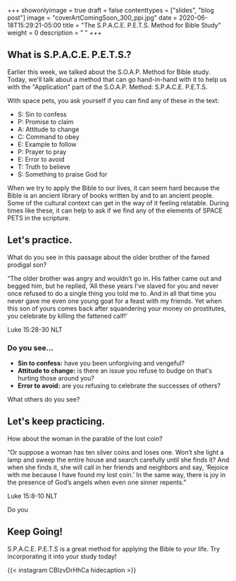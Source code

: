 +++
showonlyimage = true
draft = false
contenttypes = ["slides", "blog post"]
image = "coverArtComingSoon_300_ppi.jpg"
date = 2020-06-18T15:29:21-05:00
title = "The S.P.A.C.E. P.E.T.S. Method for Bible Study"
weight = 0
description = " "
+++
## What is S.P.A.C.E. P.E.T.S.?
Earlier this week, we talked about the S.O.A.P. Method for Bible study. Today, we'll talk about a method that can go hand-in-hand with it to help us with the "Application" part of the S.O.A.P. Method: S.P.A.C.E. P.E.T.S.

With space pets, you ask yourself if you can find any of these in the text:
- S: Sin to confess
- P: Promise to claim
- A: Attitude to change
- C: Command to obey
- E: Example to follow
- P: Prayer to pray
- E: Error to avoid
- T: Truth to believe
- S: Something to praise God for

When we try to apply the Bible to our lives, it can seem hard because the Bible is an ancient library of books written by and to an ancient people. Some of the cultural context can get in the way of it feeling relatable. During times like these, it can help to ask if we find any of the elements of SPACE PETS in the scripture.

## Let's practice.
What do you see in this passage about the older brother of the famed prodigal son?

<div class='bible-text'>“The older brother was angry and wouldn’t go in. His father came out and begged him, but he replied, ‘All these years I’ve slaved for you and never once refused to do a single thing you told me to. And in all that time you never gave me even one young goat for a feast with my friends. Yet when this son of yours comes back after squandering your money on prostitutes, you celebrate by killing the fattened calf!’
<p class='bible-reference'>Luke 15:28-30 NLT</p>
</div>

### Do you see...
- **Sin to confess:** have you been unforgiving and vengeful?
- **Attitude to change:** is there an issue you refuse to budge on that's hurting those around you?
- **Error to avoid:** are you refusing to celebrate the successes of others?

What others do you see?

## Let's keep practicing.

How about the woman in the parable of the lost coin?

<div class='bible-text'>
“Or suppose a woman has ten silver coins and loses one. Won’t she light a lamp and sweep the entire house and search carefully until she finds it? And when she finds it, she will call in her friends and neighbors and say, ‘Rejoice with me because I have found my lost coin.’  In the same way, there is joy in the presence of God’s angels when even one sinner repents.”
<p class='bible-reference'>Luke 15:8-10 NLT</p>
</div>

Do you 

## Keep Going!

S.P.A.C.E. P.E.T.S is a great method for applying the Bible to your life. Try incorporating it into your study today!

{{< instagram CBlzvDrHhCa hidecaption >}}